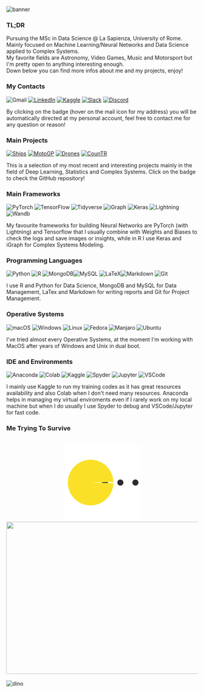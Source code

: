 ![banner](https://user-images.githubusercontent.com/91251307/212051397-3d9ce98c-c2b6-4fe9-8839-96d7f4124234.gif)

### TL;DR

Pursuing the MSc in Data Science @ La Sapienza, University of Rome.\
Mainly focused on Machine Learning/Neural Networks and Data Science applied to Complex Systems.\
My favorite fields are Astronomy, Video Games, Music and Motorsport but I'm pretty open to anything interesting enough.\
Down below you can find more infos about me and my projects, enjoy!

### My Contacts

![Gmail](https://img.shields.io/badge/ghinassiarturo8@gmail.com-D14836?style=for-the-badge&logo=gmail&logoColor=white "ghinassiarturo8@gmail.com")
[![LinkedIn](https://img.shields.io/badge/Arturo_Ghinassi-%230077B5.svg?style=for-the-badge&logo=linkedin&logoColor=white)](https://www.linkedin.com/in/arturo-ghinassi-50b8a0219/)
[![Kaggle](https://img.shields.io/badge/santurini-035a7d?style=for-the-badge&logo=kaggle&logoColor=white)](https://kaggle.com/santurini)
[![Slack](https://img.shields.io/badge/Join_on_slack-4A154B?style=for-the-badge&logo=slack&logoColor=white)](https://join.slack.com/t/contactme-hq/shared_invite/zt-1mzhdt2hh-lEZ1_TJXyqa_5uxNMvilmQ)
[![Discord](https://img.shields.io/badge/Discord_Server-%235865F2.svg?style=for-the-badge&logo=discord&logoColor=white)](https://discord.com/users/897758304598642709)

By clicking on the badge (hover on the mail icon for my address) you will be automatically directed at my personal account, feel free to contact me for any question or reason! 

### Main Projects

[![Ships](https://custom-icon-badges.demolab.com/badge/ship_Classifier-B0E0E6?style=for-the-badge&logo=ship)](https://github.com/santurini/Ships-Classification-with-Neural-Networks-Ensemble)
[![MotoGP](https://custom-icon-badges.demolab.com/badge/MotoGP_Pilot_Ranking-B22222?style=for-the-badge&logo=motorcycle&logoColor=white)](https://github.com/santurini/Bayesian-Analysis-of-MotoGP-Riders-Skill)
[![Drones](https://custom-icon-badges.demolab.com/badge/Drone_Semantic_Segmentation-DDA0DD?style=for-the-badge&logo=drone-color)](https://github.com/santurini/Drone-Images-Semantic-Segmentation)
[![CounTR](https://custom-icon-badges.demolab.com/badge/Galaxies_CounTR-008B8B?style=for-the-badge&logo=galaxy)](https://github.com/santurini/Galaxy-CounTR)

This is a selection of my most recent and interesting projects mainly in the field of Deep Learning, Statistics and Complex Systems. Click on the badge to check the GitHub repository!

### Main Frameworks

![PyTorch](https://img.shields.io/badge/PyTorch-%23EE4C2C.svg?style=for-the-badge&logo=PyTorch&logoColor=white)
![TensorFlow](https://img.shields.io/badge/TensorFlow-%23FF6F00.svg?style=for-the-badge&logo=TensorFlow&logoColor=white)
![Tidyverse](https://img.shields.io/badge/tidyverse-1A162D?style=for-the-badge&logo=tidyverse&logoColor=white)
![iGraph](https://custom-icon-badges.demolab.com/badge/igraph-D3D3D3?style=for-the-badge&logo=igraph&logoColor=black)
![Keras](https://img.shields.io/badge/Keras-%23D00000.svg?style=for-the-badge&logo=Keras&logoColor=white)
![Lightning](https://img.shields.io/badge/lightning-792EE5?style=for-the-badge&logo=pytorchlightning&logoColor=white)
![Wandb](https://img.shields.io/badge/Wandb-FFCC33?style=for-the-badge&logo=WeightsAndBiases&logoColor=black)

My favourite frameworks for building Neural Networks are PyTorch (with Lightning) and Tensorflow that I usually combine with Weights and Biases to check the logs and save images or insights, while in R I use Keras and iGraph for Complex Systems Modeling.

### Programming Languages

![Python](https://img.shields.io/badge/python-3670A0?style=for-the-badge&logo=python&logoColor=ffdd54) 
![R](https://img.shields.io/badge/r_&_RStudio-%23276DC3.svg?style=for-the-badge&logo=rstudio&logoColor=white) 
![MongoDB](https://img.shields.io/badge/MongoDB-%234ea94b.svg?style=for-the-badge&logo=mongodb&logoColor=white)![MySQL](https://img.shields.io/badge/mysql-%2300f.svg?style=for-the-badge&logo=mysql&logoColor=white) 
![LaTeX](https://img.shields.io/badge/latex-%23008080.svg?style=for-the-badge&logo=latex&logoColor=white)![Markdown](https://img.shields.io/badge/markdown-%23000000.svg?style=for-the-badge&logo=markdown&logoColor=white) 
![Git](https://img.shields.io/badge/git-%23F05033.svg?style=for-the-badge&logo=git&logoColor=white)

I use R and Python for Data Science, MongoDB and MySQL for Data Management, LaTex and Markdown for writing reports and Git for Project Management.

### Operative Systems

![macOS](https://img.shields.io/badge/mac%20os-000000?style=for-the-badge&logo=macos&logoColor=F0F0F0)
![Windows](https://img.shields.io/badge/Windows-0078D6?style=for-the-badge&logo=windows&logoColor=white)
![Linux](https://img.shields.io/badge/Linux-FCC624?style=for-the-badge&logo=linux&logoColor=black)
![Fedora](https://img.shields.io/badge/Fedora-294172?style=for-the-badge&logo=fedora&logoColor=white)
![Manjaro](https://img.shields.io/badge/Manjaro-35BF5C?style=for-the-badge&logo=Manjaro&logoColor=white)
![Ubuntu](https://img.shields.io/badge/Ubuntu-E95420?style=for-the-badge&logo=ubuntu&logoColor=white)

I've tried almost every Operative Systems, at the moment I'm working with MacOS after years of Windows and Unix in dual boot.

### IDE and Environments

![Anaconda](https://img.shields.io/badge/anaconda-44A833?style=for-the-badge&logo=anaconda&logoColor=white)
![Colab](https://img.shields.io/badge/colab-F9AB00?style=for-the-badge&logo=googlecolab&logoColor=black)
![Kaggle](https://img.shields.io/badge/kaggle_notebook-20BEFF?style=for-the-badge&logo=googlecolab&logoColor=white)
![Spyder](https://img.shields.io/badge/spyder-FF0000?style=for-the-badge&logo=spyderide&logoColor=black)
![Jupyter](https://img.shields.io/badge/jupyterlab-F37626?style=for-the-badge&logo=jupyter&logoColor=white)
![VSCode](https://img.shields.io/badge/vscode-007ACC?style=for-the-badge&logo=visualstudiocode&logoColor=white)

I mainly use Kaggle to run my training codes as it has great resources availability and also Colab when I don't need many resources. Anaconda helps in managing my virtual enviroments even if I rarely work on my local machine but when I do usually I use Spyder to debug and VSCode/Jupyter for fast code.

### Me Trying To Survive

<div align="center">
	<br>
	<img src="https://raw.githubusercontent.com/Aniket965/Aniket965/master/pacman.svg?sanitize=true" width="200" height="200">
	<br>
    	<img src="https://bingimages.herokuapp.com/unsplash1" width="800" height="400">
</div>

![dino](https://raw.githubusercontent.com/saadeghi/saadeghi/master/dino.gif)
